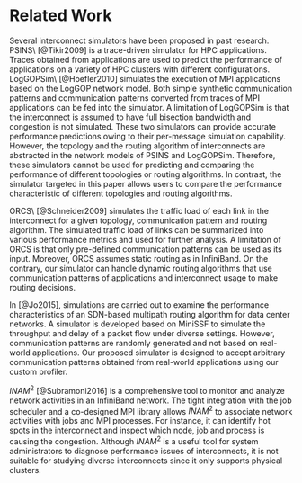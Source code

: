 # Related Work

Several interconnect simulators have been proposed in past research.
PSINS\ [@Tikir2009] is a trace-driven simulator for HPC applications.
Traces obtained from applications are used to predict the performance of
applications on a variety of HPC clusters with different configurations.
LogGOPSim\ [@Hoefler2010] simulates the execution of MPI applications based on
the LogGOP network model. Both simple synthetic communication patterns and
communication patterns converted from traces of MPI applications can be fed
into the simulator. A limitation of LogGOPSim is that the interconnect is
assumed to have full bisection bandwidth and congestion is not simulated.
These two simulators can provide accurate performance predictions owing to
their per-message simulation capability. However, the topology and the routing
algorithm of interconnects are abstracted in the network models of PSINS
and LogGOPSim. Therefore, these simulators cannot be used for predicting and
comparing the performance of different topologies or routing algorithms. In
contrast, the simulator targeted in this paper allows users to compare the
performance characteristic of different topologies and routing algorithms.

ORCS\ [@Schneider2009] simulates the traffic load of each link in the
interconnect for a given topology, communication pattern and routing
algorithm. The simulated traffic load of links can be summarized into various
performance metrics and used for further analysis. A limitation of ORCS is
that only pre-defined communication patterns can be used as its input.
Moreover, ORCS assumes static routing as in InfiniBand. On the contrary,
our simulator can handle dynamic routing algorithms that use communication
patterns of applications and interconnect usage to make routing decisions.

In [@Jo2015], simulations are carried out to examine the performance
characteristics of an SDN-based multipath routing algorithm for data center
networks. A simulator is developed based on MiniSSF to simulate the throughput
and delay of a packet flow under diverse settings. However, communication
patterns are randomly generated and not based on real-world applications. Our
proposed simulator is designed to accept arbitrary communication patterns
obtained from real-world applications using our custom profiler.

$\mathit{INAM}^2$ [@Subramoni2016] is a comprehensive tool to monitor and
analyze network activities in an InfiniBand network. The tight integration
with the job scheduler and a co-designed MPI library allows $\mathit{INAM}^2$
to associate network activities with jobs and MPI processes. For instance, it
can identify hot spots in the interconnect and inspect which node, job and
process is causing the congestion. Although $\mathit{INAM}^2$ is a useful tool
for system administrators to diagnose performance issues of interconnects, it
is not suitable for studying diverse interconnects since it only supports
physical clusters.
